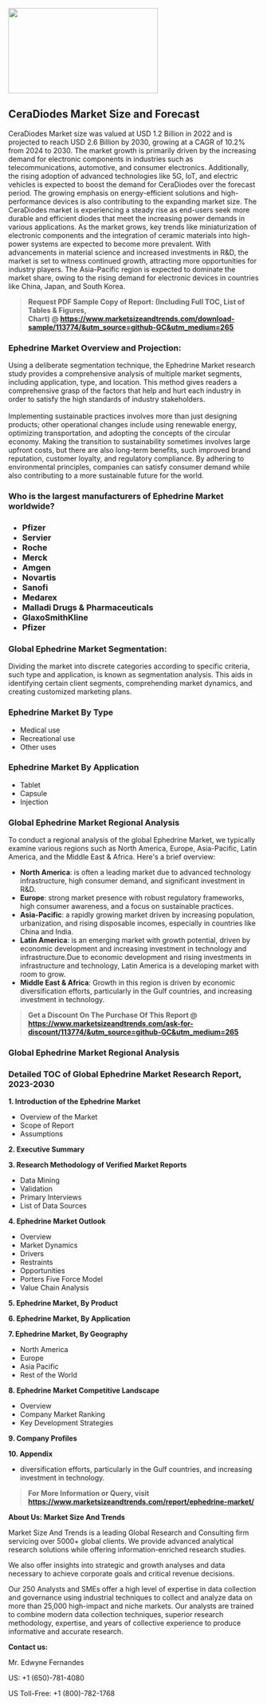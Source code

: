<p><img class="alignnone size-medium wp-image-20088" src="https://ffe5etoiles.com/wp-content/uploads/2024/12/MST1-300x171.png" alt="" width="300" height="171" /></p><h2>CeraDiodes Market Size and Forecast</h2><p>CeraDiodes Market size was valued at USD 1.2 Billion in 2022 and is projected to reach USD 2.6 Billion by 2030, growing at a CAGR of 10.2% from 2024 to 2030. The market growth is primarily driven by the increasing demand for electronic components in industries such as telecommunications, automotive, and consumer electronics. Additionally, the rising adoption of advanced technologies like 5G, IoT, and electric vehicles is expected to boost the demand for CeraDiodes over the forecast period. The growing emphasis on energy-efficient solutions and high-performance devices is also contributing to the expanding market size. The CeraDiodes market is experiencing a steady rise as end-users seek more durable and efficient diodes that meet the increasing power demands in various applications. As the market grows, key trends like miniaturization of electronic components and the integration of ceramic materials into high-power systems are expected to become more prevalent. With advancements in material science and increased investments in R&D, the market is set to witness continued growth, attracting more opportunities for industry players. The Asia-Pacific region is expected to dominate the market share, owing to the rising demand for electronic devices in countries like China, Japan, and South Korea.</p></p><blockquote id="" class=""><strong>Request PDF Sample Copy of Report: (Including Full TOC, List of Tables &amp; Figures, Chart)&nbsp;@&nbsp;<strong><a href="https://www.marketsizeandtrends.com/download-sample/113774/&utm_source=github-GC&utm_medium=265" target="_blank">https://www.marketsizeandtrends.com/download-sample/113774/&utm_source=github-GC&utm_medium=265</a></strong></strong></blockquote><h3 id="" class="">Ephedrine Market&nbsp;Overview and Projection:</h3><p id="" class="">Using a deliberate segmentation technique, the Ephedrine Market research study provides a comprehensive analysis of multiple market segments, including application, type, and location. This method gives readers a comprehensive grasp of the factors that help and hurt each industry in order to satisfy the high standards of industry stakeholders. <br /> <br />Implementing sustainable practices involves more than just designing products; other operational changes include using renewable energy, optimizing transportation, and adopting the concepts of the circular economy. Making the transition to sustainability sometimes involves large upfront costs, but there are also long-term benefits, such improved brand reputation, customer loyalty, and regulatory compliance. By adhering to environmental principles, companies can satisfy consumer demand while also contributing to a more sustainable future for the world.</p><h3 id="" class="">Who is the largest manufacturers of&nbsp;Ephedrine Market worldwide?</h3><h3 class=""><p><ul><li>Pfizer </li><li> Servier </li><li> Roche </li><li> Merck </li><li> Amgen </li><li> Novartis </li><li> Sanofi </li><li> Medarex </li><li> Malladi Drugs & Pharmaceuticals </li><li> GlaxoSmithKline </li><li> Pfizer</li></ul></p></h3><h3 id="" class="">Global&nbsp;Ephedrine Market Segmentation:</h3><p id="" class="">Dividing the market into discrete categories according to specific criteria, such type and application, is known as segmentation analysis. This aids in identifying certain client segments, comprehending market dynamics, and creating customized marketing plans.</p><h3 id="" class="">Ephedrine Market&nbsp;By Type</h3><p><p><ul><li>Medical use </li><li> Recreational use </li><li> Other uses</p></li></ul></p></p><h3 id="" class="">Ephedrine Market&nbsp;By Application</h3><p class=""><p><ul><li>Tablet </li><li> Capsule </li><li> Injection</li></ul></p></p><h3 id="" class="">Global Ephedrine Market Regional Analysis</h3><p id="" class="">To conduct a regional analysis of the global Ephedrine Market, we typically examine various regions such as North America, Europe, Asia-Pacific, Latin America, and the Middle East &amp; Africa. Here's a brief overview:</p><ul><li><strong>North America</strong>: is often a leading market due to advanced technology infrastructure, high consumer demand, and significant investment in R&amp;D.</li><li><strong>Europe</strong>: strong market presence with robust regulatory frameworks, high consumer awareness, and a focus on sustainable practices.</li><li><strong>Asia-Pacific</strong>: a rapidly growing market driven by increasing population, urbanization, and rising disposable incomes, especially in countries like China and India.</li><li><strong>Latin America</strong>: is an emerging market with growth potential, driven by economic development and increasing investment in technology and infrastructure.Due to economic development and rising investments in infrastructure and technology, Latin America is a developing market with room to grow.</li><li><strong>Middle East &amp; Africa</strong>: Growth in this region is driven by economic diversification efforts, particularly in the Gulf countries, and increasing investment in technology.</li></ul><blockquote id="" class=""><strong>Get a Discount On The Purchase Of This Report @ <strong><a href="https://www.marketsizeandtrends.com/ask-for-discount/113774/&utm_source=github-GC&utm_medium=265" target="_blank">https://www.marketsizeandtrends.com/ask-for-discount/113774/&utm_source=github-GC&utm_medium=265</a></strong></strong></blockquote><h3 id="" class="">Global Ephedrine Market Regional Analysis</h3><h3 id="" class="">Detailed TOC of Global Ephedrine Market Research Report, 2023-2030</h3><p id="" class=""><strong>1. Introduction of the Ephedrine Market</strong></p><ul><li>Overview of the Market</li><li>Scope of Report</li><li>Assumptions</li></ul><p id="" class=""><strong>2. Executive Summary</strong></p><p id="" class=""><strong>3. Research Methodology of Verified Market Reports</strong></p><ul><li>Data Mining</li><li>Validation</li><li>Primary Interviews</li><li>List of Data Sources</li></ul><p id="" class=""><strong>4. Ephedrine Market Outlook</strong></p><ul><li>Overview</li><li>Market Dynamics</li><li>Drivers</li><li>Restraints</li><li>Opportunities</li><li>Porters Five Force Model</li><li>Value Chain Analysis</li></ul><p id="" class=""><strong>5. Ephedrine Market, By Product</strong></p><p id="" class=""><strong>6. Ephedrine Market, By Application</strong></p><p id="" class=""><strong>7. Ephedrine Market, By Geography</strong></p><ul><li>North America</li><li>Europe</li><li>Asia Pacific</li><li>Rest of the World</li></ul><p id="" class=""><strong>8. Ephedrine Market Competitive Landscape</strong></p><ul><li>Overview</li><li>Company Market Ranking</li><li>Key Development Strategies</li></ul><p id="" class=""><strong>9. Company Profiles</strong></p><p id="" class=""><strong>10. Appendix</strong></p><ul><li>diversification efforts, particularly in the Gulf countries, and increasing investment in technology.</li></ul><blockquote id="" class=""><strong>For More Information or Query, visit <strong><strong><a href="https://www.marketsizeandtrends.com/report/ephedrine-market/" target="_blank">https://www.marketsizeandtrends.com/report/ephedrine-market/</a></strong></strong></strong></blockquote><p id="" class=""><strong>About Us: Market Size And Trends</strong></p><p id="" class="">Market Size And Trends is a leading Global Research and Consulting firm servicing over 5000+ global clients. We provide advanced analytical research solutions while offering information-enriched research studies.</p><p id="" class="">We also offer insights into strategic and growth analyses and data necessary to achieve corporate goals and critical revenue decisions.</p><p id="" class="">Our 250 Analysts and SMEs offer a high level of expertise in data collection and governance using industrial techniques to collect and analyze data on more than 25,000 high-impact and niche markets. Our analysts are trained to combine modern data collection techniques, superior research methodology, expertise, and years of collective experience to produce informative and accurate research.</p><p id="" class=""><strong>Contact us:</strong></p><p id="" class="">Mr. Edwyne Fernandes</p><p id="" class="">US: +1 (650)-781-4080</p><p id="" class="">US Toll-Free: +1 (800)-782-1768</p>
